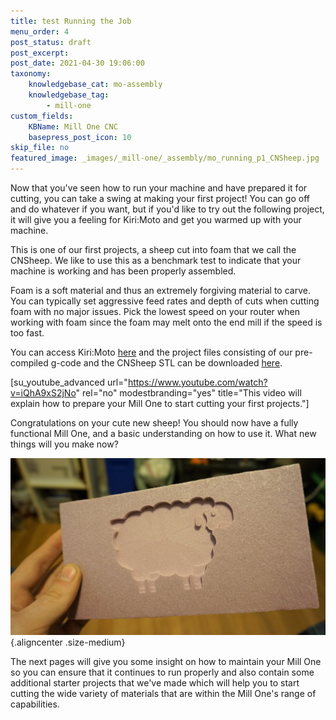 ```yaml
---
title: test Running the Job
menu_order: 4
post_status: draft
post_excerpt: 
post_date: 2021-04-30 19:06:00
taxonomy:
    knowledgebase_cat: mo-assembly
    knowledgebase_tag:
        - mill-one
custom_fields:
    KBName: Mill One CNC
    basepress_post_icon: 10
skip_file: no
featured_image: _images/_mill-one/_assembly/mo_running_p1_CNSheep.jpg
---
```


Now that you've seen how to run your machine and have prepared it for cutting, you can take a swing at making your first project! You can go off and do whatever if you want, but if you'd like to try out the following project, it will give you a feeling for Kiri:Moto and get you warmed up with your machine.

This is one of our first projects, a sheep cut into foam that we call the CNSheep. We like to use this as a benchmark test to indicate that your machine is working and has been properly assembled.

Foam is a soft material and thus an extremely forgiving material to carve. You can typically set aggressive feed rates and depth of cuts when cutting foam with no major issues. Pick the lowest speed on your router when working with foam since the foam may melt onto the end mill if the speed is too fast.

You can access Kiri:Moto <a href="https://grid.space/kiri" target="_blank" rel="noopener">here</a> and the project files consisting of our pre-compiled g-code and the CNSheep STL can be downloaded <a href="https://resources.sienci.com/wp-content/uploads/2021/05/CNSheep-files3.zip">here</a>.

[su_youtube_advanced url="https://www.youtube.com/watch?v=iQhA9xS2jNo" rel="no" modestbranding="yes" title="This video will explain how to prepare your Mill One to start cutting your first projects."]

Congratulations on your cute new sheep! You should now have a fully functional Mill One, and a basic understanding on how to use it. What new things will you make now?

![](/_images/_mill-one/_assembly/mo_running_p1_CNSheep.jpg){.aligncenter .size-medium}

The next pages will give you some insight on how to maintain your Mill One so you can ensure that it continues to run properly and also contain some additional starter projects that we've made which will help you to start cutting the wide variety of materials that are within the Mill One's range of capabilities.
